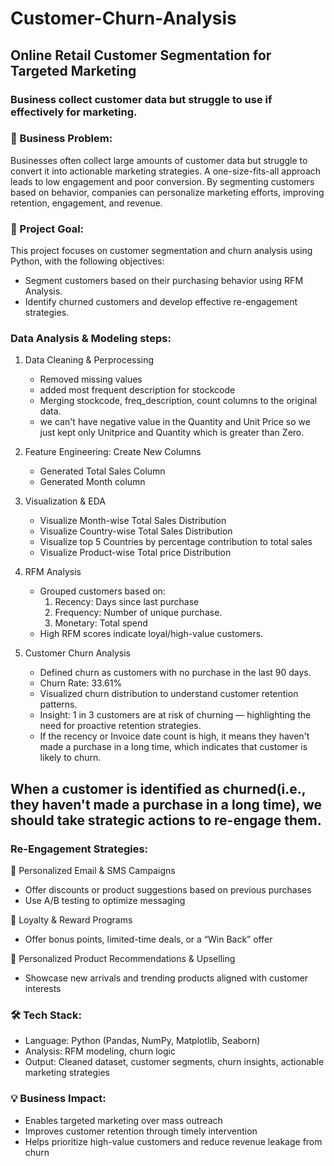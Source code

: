 # Customer-Churn-Analysis
## Online Retail Customer Segmentation for Targeted Marketing

### Business collect customer data but struggle to use if effectively for marketing.

### 📌 Business Problem:
Businesses often collect large amounts of customer data but struggle to convert it into actionable marketing strategies. A one-size-fits-all approach leads to low engagement and poor conversion. By segmenting customers based on behavior, companies can personalize marketing efforts, improving retention, engagement, and revenue.

### 🎯 Project Goal:
This project focuses on customer segmentation and churn analysis using Python, with the following objectives:

* Segment customers based on their purchasing behavior using RFM Analysis.
* Identify churned customers and develop effective re-engagement strategies.

### Data Analysis & Modeling steps:

1. Data Cleaning & Perprocessing
   * Removed missing values
   * added most frequent description for stockcode
   * Merging stockcode, freq_description, count columns to the original data.
   * we can't have negative value in the Quantity and Unit Price so we just kept only Unitprice and Quantity which is greater than Zero.
  
2. Feature Engineering: Create New Columns
   * Generated Total Sales Column
   * Generated Month column
     
3. Visualization & EDA
   * Visualize Month-wise Total Sales Distribution
   * Visualize Country-wise Total Sales Distribution
   * Visualize top 5 Countries by percentage contribution to total sales
   * Visualize Product-wise Total price Distribution

4. RFM Analysis
   * Grouped customers based on:
     1) Recency: Days since last purchase
     2) Frequency: Number of unique purchase.
     3) Monetary: Total spend
   * High RFM scores indicate loyal/high-value customers.

5. Customer Churn Analysis
   * Defined churn as customers with no purchase in the last 90 days.
   * Churn Rate: 33.61%
   * Visualized churn distribution to understand customer retention patterns.
   * Insight: 1 in 3 customers are at risk of churning — highlighting the need for proactive retention strategies.
   * If the recency or Invoice date count is high, it means they haven't made a purchase in a long time, which indicates that customer is likely to churn.
  
## When a customer is identified as churned(i.e., they haven't made a purchase in a long time), we should take strategic actions to re-engage them.

### Re-Engagement Strategies:

🎯 Personalized Email & SMS Campaigns
* Offer discounts or product suggestions based on previous purchases
* Use A/B testing to optimize messaging

🎁 Loyalty & Reward Programs
* Offer bonus points, limited-time deals, or a “Win Back” offer

🛒 Personalized Product Recommendations & Upselling
* Showcase new arrivals and trending products aligned with customer interests

### 🛠️ Tech Stack:
* Language: Python (Pandas, NumPy, Matplotlib, Seaborn)
* Analysis: RFM modeling, churn logic
* Output: Cleaned dataset, customer segments, churn insights, actionable marketing strategies

### 💡 Business Impact:
* Enables targeted marketing over mass outreach
* Improves customer retention through timely intervention
* Helps prioritize high-value customers and reduce revenue leakage from churn
